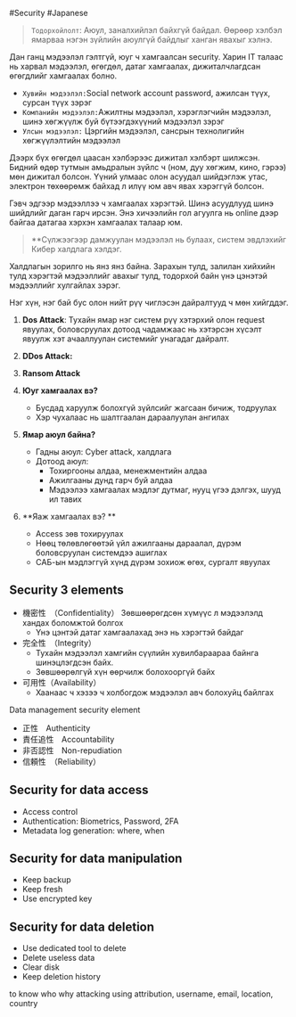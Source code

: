#Security #Japanese

>`Тодорхойлолт`: Аюул, заналхийлэл байхгүй байдал. Өөрөөр хэлбэл ямарваа нэгэн зүйлийн аюулгүй байдлыг ханган явахыг хэлнэ.

Дан ганц мэдээлэл гэлтгүй, юуг ч хамгаалсан security. Харин IT талаас нь харвал мэдээлэл, өгөгдөл, датаг хамгаалах, дижиталчлагдсан өгөгдлийг хамгаалах болно.

 - `Хувийн мэдээлэл:`Social network account password, ажилсан түүх, сурсан түүх зэрэг
 - `Компанийн мэдээлэл:`Ажилтны мэдээлэл, хэрэглэгчийн мэдээлэл, шинэ хөгжүүлж буй бүтээгдэхүүний мэдээлэл зэрэг
 - `Улсын мэдээлэл:` Цэргийн мэдээлэл, сансрын технолигийн хөгжүүлэлтийн мэдээлэл

Дээрх бүх өгөгдөл цаасан хэлбэрээс дижитал хэлбэрт шилжсэн. Бидний өдөр тутмын амьдралын зүйлс ч (ном, дуу хөгжим, кино, гэрээ) мөн дижитал болсон. Үүний улмаас олон асуудал шийдэглэж утас, электрон төхөөрөмж байхад л илүү юм авч явах хэрэггүй болсон. 

Гэвч эдгээр мэдээллээ ч хамгаалах хэрэгтэй. Шинэ асуудлууд шинэ шийдлийг даган гарч ирсэн.
Энэ хичээлийн гол агуулга нь online дээр байгаа датагаа хэрхэн хамгаалах талаар юм.


>**Сүлжээгээр дамжуулан мэдээлэл нь булаах, систем эвдлэхийг Кибер халдлага хэлдэг.

Халдлагын зорилго нь янз янз байна. Зарахын тулд, залилан хийхийн тулд хэрэгтэй мэдээллийг авахыг тулд, тодорхой байн үнэ цэнэтэй мэдээллийг хулгайлах зэрэг.

Нэг хүн, нэг бай бус олон нийт рүү чиглэсэн дайралтууд ч мөн хийгддэг.

1. **Dos Attack**: 
    Тухайн ямар нэг систем рүү хэтэрхий олон request явуулах, боловсруулах дотоод чадамжаас нь хэтэрсэн хүсэлт явуулж хэт ачааллуулан системийг унагадаг дайралт.
2. **DDos Attack:** 
	
3. **Ransom Attack**


4. **Юуг хамгаалах вэ?**
	 - Бусдад харуулж болохгүй зүйлсийг жагсаан бичиж, тодруулах
	 - Хэр чухалаас нь шалтгаалан дараалуулан ангилах
5. **Ямар аюул байна?**
	 - Гадны аюул: Cyber attack, халдлага
	 - Дотоод аюул: 
		 - Тохиргооны алдаа, менежментийн алдаа
		 - Ажилгааны дунд гарч буй алдаа
		 - Мэдээлээ хамгаалах мэдлэг дутмаг, нууц үгээ дэлгэх, шууд ил тавих
6. **Яаж хамгаалах вэ? **
	- Access зөв тохируулах
	- Нөөц төлөвлөгөөтэй үйл ажилгааны дараалал, дүрэм боловсруулан системдээ ашиглах
	- САБ-ын мэдлэггүй хүнд дүрэм зохиож өгөх, сургалт явуулах

## Security 3 elements

- 機密性　（Confidentiality）
	 Зөвшөөрөгдсөн хүмүүс л мэдээлэлд хандах боломжтой болгох
	- Үнэ цэнтэй датаг хамгаалахад энэ нь хэрэгтэй байдаг
- 完全性　（Integrity）
	- Тухайн мэдээлэл хамгийн сүүлийн хувилбараараа байнга шинэцлэгдсэн байх. 
	- Зөвшөөрөлгүй хүн өөрчилж болохооргүй байх
- 可用性（Availability）
	- Хаанаас ч хэзээ ч холбогдож мэдээлэл авч болохуйц байлгах

Data management security element
- 正性　Authenticity
- 責任追性　Accountability
- 非否認性　Non-repudiation
- 信頼性　（Reliability）


## Security for data access
- Access control
- Authentication: Biometrics, Password, 2FA
- Metadata log generation: where, when 

## Security for data manipulation
- Keep backup
- Keep fresh
- Use encrypted key

## Security for data deletion 
- Use dedicated tool to delete
- Delete useless data
- Clear disk
- Keep deletion history


to know who why attacking using attribution, username, email, location, country
